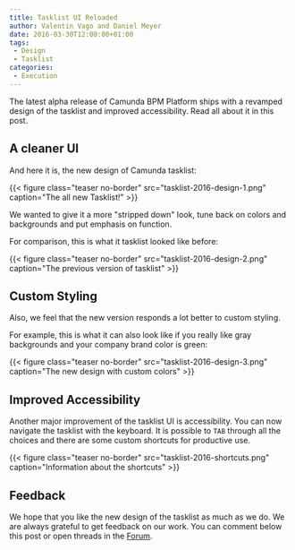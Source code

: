 ```yaml
---
title: Tasklist UI Reloaded
author: Valentin Vago and Daniel Meyer
date: 2016-03-30T12:00:00+01:00
tags:
 - Design
 - Tasklist
categories:
 - Execution
---
```


The latest alpha release of Camunda BPM Platform ships with a revamped design of the tasklist and improved accessibility.
Read all about it in this post.
<!--more-->

## A cleaner UI

And here it is, the new design of Camunda tasklist:

{{< figure class="teaser no-border" src="tasklist-2016-design-1.png" caption="The all new Tasklist!" >}}

We wanted to give it a more "stripped down" look, tune back on colors and backgrounds and put emphasis on function.

For comparison, this is what it tasklist looked like before:

{{< figure class="teaser no-border" src="tasklist-2016-design-2.png" caption="The previous version of tasklist" >}}

## Custom Styling

Also, we feel that the new version responds a lot better to custom styling.

For example, this is what it can also look like if you really like gray backgrounds and your company brand color is green:

{{< figure class="teaser no-border" src="tasklist-2016-design-3.png" caption="The new design with custom colors" >}}

## Improved Accessibility

Another major improvement of the tasklist UI is accessibility. You can now navigate the tasklist with the keyboard.
It is possible to `TAB` through all the choices and there are some custom shortcuts for productive use.

{{< figure class="teaser no-border" src="tasklist-2016-shortcuts.png" caption="Information about the shortcuts" >}}

## Feedback

We hope that you like the new design of the tasklist as much as we do. We are always grateful to get feedback on our work. You can comment below this post or open threads in the [Forum](https://forum.camunda.org).
